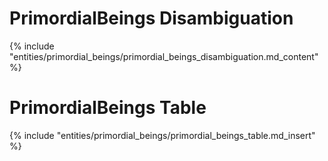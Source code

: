 # PrimordialBeings Disambiguation
{% include "entities/primordial_beings/primordial_beings_disambiguation.md_content" %}

# PrimordialBeings Table
{% include "entities/primordial_beings/primordial_beings_table.md_insert" %}

